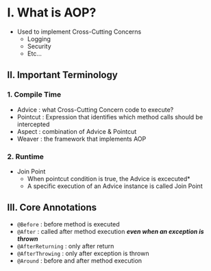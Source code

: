 # I. What is AOP?
* Used to implement Cross-Cutting Concerns
	* Logging
	* Security
	* Etc...

## II. Important Terminology
### 1. Compile Time
* Advice : what Cross-Cutting Concern code to execute? 
* Pointcut : Expression that identifies which method calls should be intercepted
* Aspect : combination of Advice & Pointcut
* Weaver : the framework that implements AOP
### 2. Runtime
* Join Point 
	* When pointcut condition is true, the Advice is excecuted*
	* A specific execution of an Advice instance is called Join Point

## III. Core Annotations
* `@Before` : before method is executed
* `@After` : called after method execution ***even when an exception is thrown***
* `@AfterReturning` : only after return
* `@AfterThrowing` : only after exception is thrown
* `@Around` : before and after method execution